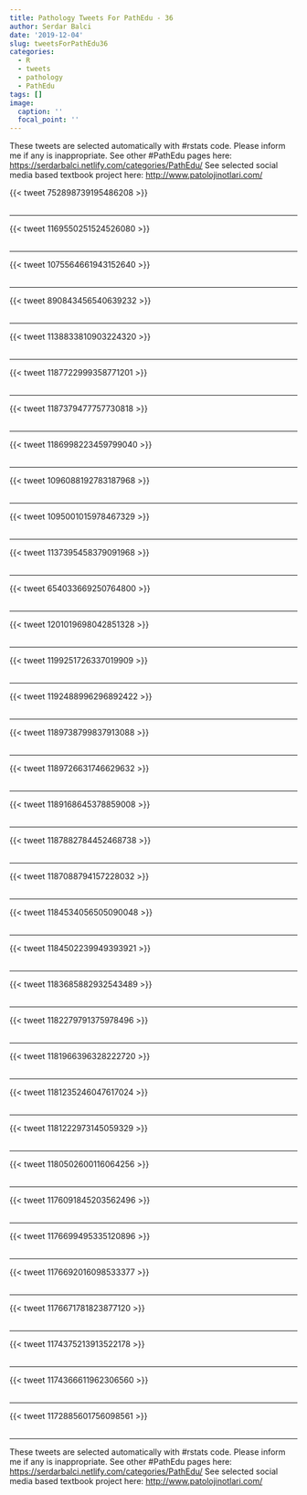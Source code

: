 ```yaml
---
title: Pathology Tweets For PathEdu - 36
author: Serdar Balci
date: '2019-12-04'
slug: tweetsForPathEdu36
categories:
  - R
  - tweets
  - pathology
  - PathEdu
tags: []
image:
  caption: ''
  focal_point: ''
---
```



These tweets are selected automatically with #rstats code. Please inform me if any is inappropriate.
See other #PathEdu pages here: https://serdarbalci.netlify.com/categories/PathEdu/ 
See selected social media based textbook project here: http://www.patolojinotlari.com/

{{< tweet 752898739195486208 >}}
<br>
<br>
<hr>
{{< tweet 1169550251524526080 >}}
<br>
<br>
<hr>
{{< tweet 1075564661943152640 >}}
<br>
<br>
<hr>
{{< tweet 890843456540639232 >}}
<br>
<br>
<hr>
{{< tweet 1138833810903224320 >}}
<br>
<br>
<hr>
{{< tweet 1187722999358771201 >}}
<br>
<br>
<hr>
{{< tweet 1187379477757730818 >}}
<br>
<br>
<hr>
{{< tweet 1186998223459799040 >}}
<br>
<br>
<hr>
{{< tweet 1096088192783187968 >}}
<br>
<br>
<hr>
{{< tweet 1095001015978467329 >}}
<br>
<br>
<hr>
{{< tweet 1137395458379091968 >}}
<br>
<br>
<hr>
{{< tweet 654033669250764800 >}}
<br>
<br>
<hr>
{{< tweet 1201019698042851328 >}}
<br>
<br>
<hr>
{{< tweet 1199251726337019909 >}}
<br>
<br>
<hr>
{{< tweet 1192488996296892422 >}}
<br>
<br>
<hr>
{{< tweet 1189738799837913088 >}}
<br>
<br>
<hr>
{{< tweet 1189726631746629632 >}}
<br>
<br>
<hr>
{{< tweet 1189168645378859008 >}}
<br>
<br>
<hr>
{{< tweet 1187882784452468738 >}}
<br>
<br>
<hr>
{{< tweet 1187088794157228032 >}}
<br>
<br>
<hr>
{{< tweet 1184534056505090048 >}}
<br>
<br>
<hr>
{{< tweet 1184502239949393921 >}}
<br>
<br>
<hr>
{{< tweet 1183685882932543489 >}}
<br>
<br>
<hr>
{{< tweet 1182279791375978496 >}}
<br>
<br>
<hr>
{{< tweet 1181966396328222720 >}}
<br>
<br>
<hr>
{{< tweet 1181235246047617024 >}}
<br>
<br>
<hr>
{{< tweet 1181222973145059329 >}}
<br>
<br>
<hr>
{{< tweet 1180502600116064256 >}}
<br>
<br>
<hr>
{{< tweet 1176091845203562496 >}}
<br>
<br>
<hr>
{{< tweet 1176699495335120896 >}}
<br>
<br>
<hr>
{{< tweet 1176692016098533377 >}}
<br>
<br>
<hr>
{{< tweet 1176671781823877120 >}}
<br>
<br>
<hr>
{{< tweet 1174375213913522178 >}}
<br>
<br>
<hr>
{{< tweet 1174366611962306560 >}}
<br>
<br>
<hr>
{{< tweet 1172885601756098561 >}}
<br>
<br>
<hr>


These tweets are selected automatically with #rstats code. Please inform me if any is inappropriate.
See other #PathEdu pages here: https://serdarbalci.netlify.com/categories/PathEdu/ 
See selected social media based textbook project here: http://www.patolojinotlari.com/
